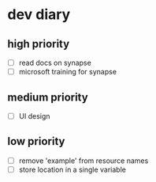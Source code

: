 # dev diary

## high priority

- [ ] read docs on synapse
- [ ] microsoft training for synapse

## medium priority

- [ ] UI design

## low priority

- [ ] remove 'example' from resource names
- [ ] store location in a single variable
